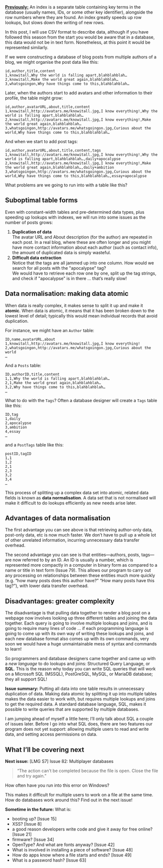 [**Previously:**](https://buttondown.email/laymansguide/archive/) An index is a separate table containing key terms in the database (usually names, IDs, or some other key identifier), alongside the row numbers where they are found. An index greatly speeds up row lookups, but slows down the writing of new rows.

In this post, I will use CSV format to describe data, although if you have followed this season from the start you would be aware that in a database, this data would not be in text form. Nonetheless, at this point it would be represented similarly.

If we were constructing a database of blog posts from multiple authors of a blog, we might organise the post data like this:

```
id,author,title,content
1,knowitall,Why the world is falling apart,blahblahblah…
2,knowitall,Make the world great again,blahblahblah…
3,whatsgoingon,Why have things come to this,blahblahblah…
```

Later, when the authors start to add avatars and other information to their profile, the table might grow:

```
id,author,avatarURL,about,title,content
1,knowitall,http://avatars.me/knowitall.jpg,I know everything!,Why the world is falling apart,blahblahblah…
2,knowitall,http://avatars.me/knowitall.jpg,I know everything!,Make the world great again,blahblahblah…
3,whatsgoingon,http://avatars.me/whatsgoingon.jpg,Curious about the world,Why have things come to this,blahblahblah…
```

And when we start to add post tags:

```
id,author,avatarURL,about,title,content,tags
1,knowitall,http://avatars.me/knowitall.jpg,I know everything!,Why the world is falling apart,blahblahblah…,daily+apocalypse
2,knowitall,http://avatars.me/knowitall.jpg,I know everything!,Make the world great again,blahblahblah…,daily+ambition
3,whatsgoingon,http://avatars.me/whatsgoingon.jpg,Curious about the world,Why have things come to this,blahblahblah…,essay+apocalypse
```

What problems are we going to run into with a table like this?

## Suboptimal table forms

Even with constant-width tables and pre-determined data types, plus speeding up lookups with indexes, we will run into some issues as the number of posts grows:

1. **Duplication of data**  
   The avatar URL and About description (for the author) are repeated in each post. In a real blog, where these are often longer and you might have more contact information about each author (such as contact info), the amount of duplicated data is simply wasteful.
2. **Difficult data extraction**  
   Notice that the tags are all jammed up into one column. How would we search for all posts with the "apocalypse" tag?  
   We would have to retrieve each row one by one, split up the tag strings, and check if "apocalypse" is in there … that’s really slow!

## Data normalisation: making data atomic

When data is really complex, it makes sense to split it up and make it **atomic**. When data is atomic, it means that it has been broken down to the lowest level of detail; typically this would mean individual records that avoid duplication.

For instance, we might have an `Author` table:

```
ID,name,avatarURL,about
1,knowitall,http://avatars.me/knowitall.jpg,I know everything!
2,whatsgoingon,http://avatars.me/whatsgoingon.jpg,Curious about the world
…
```

And a `Posts` table:

```
ID,authorID,title,content
1,1,Why the world is falling apart,blahblahblah…
2,1,Make the world great again,blahblahblah…
3,2,Why have things come to this,blahblahblah…
…
```

What to do with the `Tags`? Often a database designer will create a `Tags` table like this:

```
ID,tag
1,daily
2,apocalypse
3,ambition
4,essay
…
```

and a `PostTags` table like this:

```
postID,tagID
1,1
1,2
2,1
2,3
3,2
3,4
…
```

This process of splitting up a complex data set into atomic, related data fields is known as **data normalisation**. A data set that is not normalised will make it difficult to do lookups efficiently as new needs arise later.

## Advantages of data normalisation

The first advantage you can see above is that retrieving author-only data, post-only data, etc is now much faster. We don’t have to pull up a whole lot of other unrelated information, incurring unnecessary data transfer overhead.

The second advantage you can see is that entities—authors, posts, tags—are now referred to by an ID. An ID is usually a number, which is represented more compactly in a computer in binary form as compared to a name or title in text form (Issue 79). This allows our program to carry out any processing on relationships between these entities much more quickly (e.g. “how many posts does this author have?” “How many posts have this tag?”), with lower data transfer overhead.

## Disadvantages: greater complexity

The disadvantage is that pulling data together to render a blog post on a webpage now involves looking up three different tables and joining the data together. Each query is going to involve multiple lookups and joins, and is going to require many lines of code … if each programming language is going to come up with its own way of writing these lookups and joins, and each new database format also comes up with its own commands, very soon we would have a huge unmaintainable mess of syntax and commands to learn!

So programmers and database designers came together and came up with a *new language* to do lookups and joins: Structured Query Language, or **SQL**. This is the reason why today you can write SQL queries that will work on a Microsoft SQL (MSSQL), PostGreSQL, MySQL, or MariaDB database; they all support SQL!

**Issue summary:** Putting all data into one table results in unnecessary duplication of data. Making data atomic by splitting it up into multiple tables makes the data easier to work with, but requires multiple lookups and joins to get the required data. A standard database language, SQL, makes it possible to write queries that are supported by multiple databases.

I am jumping ahead of myself a little here; I’ll only talk about SQL a couple of issues later. Before I go into what SQL does, there are two features our program does not yet support: allowing multiple users to read and write data, and setting access permissions on data.

## What I’ll be covering next

**Next issue:** [LMG S7] Issue 82: Multiplayer databases

> “The action can’t be completed because the file is open. Close the file and try again.”

How often have you run into this error on Windows?

This makes it difficult for multiple users to work on a file at the same time. How do databases work around this? Find out in the next issue!

**Sometime in the future:** What is:

- booting up? [Issue 15]
- XSS? [Issue 8]
- a good reason developers write code and give it away for free online? [Issue 21]
- firmware? [Issue 34]
- OpenType? And what are fonts anyway? [Issue 42]
- What is involved in installing a piece of software? [Issue 48]
- How do apps know where a file starts and ends? [Issue 49]
- What is a password hash? [Issue 63]
